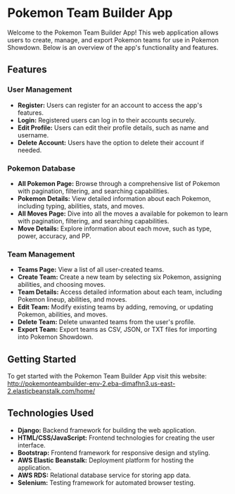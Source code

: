 # Pokemon Team Builder App

Welcome to the Pokemon Team Builder App! This web application allows users to create, manage, and export Pokemon teams for use in Pokemon Showdown. Below is an overview of the app's functionality and features.

## Features

### User Management
- **Register:** Users can register for an account to access the app's features.
- **Login:** Registered users can log in to their accounts securely.
- **Edit Profile:** Users can edit their profile details, such as name and username.
- **Delete Account:** Users have the option to delete their account if needed.

### Pokemon Database
- **All Pokemon Page:** Browse through a comprehensive list of Pokemon with pagination, filtering, and searching capabilities.
- **Pokemon Details:** View detailed information about each Pokemon, including typing, abilities, stats, and moves.
- **All Moves Page:** Dive into all the moves a available for pokemon to learn with pagination, filtering, and searching capabilities.
- **Move Details:** Explore information about each move, such as type, power, accuracy, and PP.

### Team Management
- **Teams Page:** View a list of all user-created teams.
- **Create Team:** Create a new team by selecting six Pokemon, assigning abilities, and choosing moves.
- **Team Details:** Access detailed information about each team, including Pokemon lineup, abilities, and moves.
- **Edit Team:** Modify existing teams by adding, removing, or updating Pokemon, abilities, and moves.
- **Delete Team:** Delete unwanted teams from the user's profile.
- **Export Team:** Export teams as CSV, JSON, or TXT files for importing into Pokemon Showdown.

## Getting Started
To get started with the Pokemon Team Builder App visit this website: http://pokemonteambuilder-env-2.eba-dimafhn3.us-east-2.elasticbeanstalk.com/home/

## Technologies Used

- **Django:** Backend framework for building the web application.
- **HTML/CSS/JavaScript:** Frontend technologies for creating the user interface.
- **Bootstrap:** Frontend framework for responsive design and styling.
- **AWS Elastic Beanstalk:** Deployment platform for hosting the application.
- **AWS RDS:** Relational database service for storing app data.
- **Selenium:** Testing framework for automated browser testing.